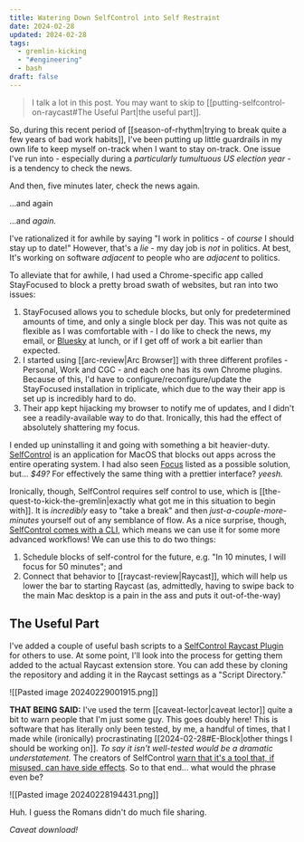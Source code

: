 ```yaml
---
title: Watering Down SelfControl into Self Restraint
date: 2024-02-28
updated: 2024-02-28
tags:
  - gremlin-kicking
  - "#engineering"
  - bash
draft: false
---
```

> I talk a lot in this post. You may want to skip to [[putting-selfcontrol-on-raycast#The Useful Part|the useful part]].

So, during this recent period of [[season-of-rhythm|trying to break quite a few years of bad work habits]], I've been putting up little guardrails in my own life to keep myself on-track when I want to stay on-track. One issue I've run into - especially during a *particularly tumultuous US election year* - is a tendency to check the news.

And then, five minutes later, check the news again.

...and again

...and *again.*

I've rationalized it for awhile by saying "I work in politics - of *course* I should stay up to date!" However, that's a *lie* - my day job is *not* in politics. At best, It's working on software *adjacent* to people who are *adjacent* to politics.

To alleviate that for awhile, I had used a Chrome-specific app called StayFocused to block a pretty broad swath of websites, but ran into two issues:

1. StayFocused allows you to schedule blocks, but only for predetermined amounts of time, and only a single block per day. This was not quite as flexible as I was comfortable with - I do like to check the news, my email, or [Bluesky](https://bsky.app/profile/spencer.chaoticgood.computer) at lunch, or if I get off of work a bit earlier than expected.
2. I started using [[arc-review|Arc Browser]] with three different profiles - Personal, Work and CGC - and each one has its own Chrome plugins. Because of this, I'd have to configure/reconfigure/update the StayFocused installation in triplicate, which due to the way their app is set up is incredibly hard to do.
3. Their app kept hijacking my browser to notify me of updates, and I didn't see a readily-available way to do that. Ironically, this had the effect of absolutely shattering my focus.

I ended up uninstalling it and going with something a bit heavier-duty. [SelfControl](https://selfcontrolapp.com/) is an application for MacOS that blocks out apps across the entire operating system. I had also seen [Focus](https://heyfocus.com/) listed as a possible solution, but... *$49?* For effectively the same thing with a prettier interface? *yeesh.*

Ironically, though, SelfControl requires self control to use, which is [[the-quest-to-kick-the-gremlin|exactly what got me in this situation to begin with]]. It is *incredibly* easy to "take a break" and then *just-a-couple-more-minutes* yourself out of any semblance of flow. As a nice surprise, though, [SelfControl comes with a CLI](https://github.com/SelfControlApp/selfcontrol/wiki/Running-SelfControl-from-the-Terminal), which means we can use it for some more advanced workflows! We can use this to do two things:

1. Schedule blocks of self-control for the future, e.g. "In 10 minutes, I will focus for 50 minutes"; and
2. Connect that behavior to [[raycast-review|Raycast]], which will help us lower the bar to starting Raycast (as, admittedly, having to swipe back to the main Mac desktop is a pain in the ass and puts it out-of-the-way)

## The Useful Part

I've added a couple of useful bash scripts to a [SelfControl Raycast Plugin](https://github.com/chaoticgoodcomputing/selfcontrol-raycast) for others to use. At some point, I'll look into the process for getting them added to the actual Raycast extension store. You can add these by cloning the repository and adding it in the Raycast settings as a "Script Directory."

![[Pasted image 20240229001915.png]]

**THAT BEING SAID:** I've used the term [[caveat-lector|caveat lector]] quite a bit to warn people that I'm just some guy. This goes doubly here! This is software that has literally only been tested, by me, a handful of times, that I made while (ironically) procrastinating [[2024-02-28#E-Block|other things I should be working on]]. *To say it isn't well-tested would be a dramatic understatement.* The creators of SelfControl [warn that it's a tool that, if misused, can have side effects](https://github.com/SelfControlApp/selfcontrol/wiki/FAQ#q-selfcontrols-timer-is-at-finishing-and-i-cant-access-my-websites-and-im-freaking-out). So to that end... what would the phrase even be?

![[Pasted image 20240228194431.png]]

Huh. I guess the Romans didn't do much file sharing.

*Caveat download!*